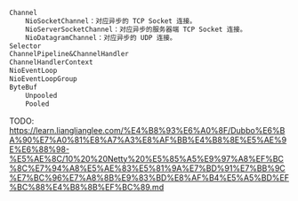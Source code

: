
```txt
Channel
    NioSocketChannel：对应异步的 TCP Socket 连接。
    NioServerSocketChannel：对应异步的服务器端 TCP Socket 连接。
    NioDatagramChannel：对应异步的 UDP 连接。
Selector
ChannelPipeline&ChannelHandler
ChannelHandlerContext
NioEventLoop
NioEventLoopGroup
ByteBuf
    Unpooled
    Pooled
```

TODO: https://learn.lianglianglee.com/%E4%B8%93%E6%A0%8F/Dubbo%E6%BA%90%E7%A0%81%E8%A7%A3%E8%AF%BB%E4%B8%8E%E5%AE%9E%E6%88%98-%E5%AE%8C/10%20%20Netty%20%E5%85%A5%E9%97%A8%EF%BC%8C%E7%94%A8%E5%AE%83%E5%81%9A%E7%BD%91%E7%BB%9C%E7%BC%96%E7%A8%8B%E9%83%BD%E8%AF%B4%E5%A5%BD%EF%BC%88%E4%B8%8B%EF%BC%89.md
